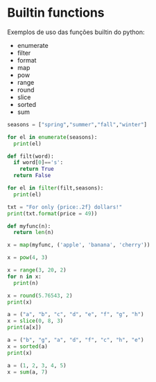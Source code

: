 # Builtin functions

 Exemplos de uso das funções builtin do python:
 - enumerate
 - filter
 - format
 - map
 - pow
 - range
 - round
 - slice
 - sorted
 - sum

```py
seasons = ["spring","summer","fall","winter"]

for el in enumerate(seasons):
  print(el)

def filt(word):
  if word[0]=='s':
    return True
  return False

for el in filter(filt,seasons):
  print(el)

txt = "For only {price:.2f} dollars!"
print(txt.format(price = 49))

def myfunc(n):
  return len(n)

x = map(myfunc, ('apple', 'banana', 'cherry'))

x = pow(4, 3)

x = range(3, 20, 2)
for n in x:
  print(n)

x = round(5.76543, 2)
print(x)

a = ("a", "b", "c", "d", "e", "f", "g", "h")
x = slice(0, 8, 3)
print(a[x])

a = ("b", "g", "a", "d", "f", "c", "h", "e")
x = sorted(a)
print(x)

a = (1, 2, 3, 4, 5)
x = sum(a, 7)
```
